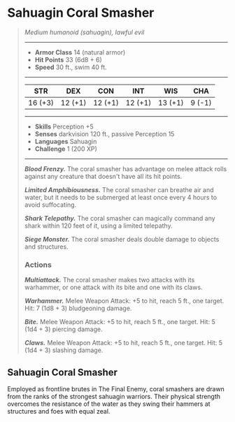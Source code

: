 # Sahuagin Coral Smasher
>*Medium humanoid (sahuagin), lawful evil*
>___
>- **Armor Class** 14 (natural armor)
>- **Hit Points** 33 (6d8 + 6)
>- **Speed** 30 ft., swim 40 ft.
>___
>|STR|DEX|CON|INT|WIS|CHA|
>|:---:|:---:|:---:|:---:|:---:|:---:|
>|16 (+3)|12 (+1)|12 (+1)|12 (+1)|13 (+1)|9 (-1)|
>___
>- **Skills** Perception +5
>- **Senses** darkvision 120 ft., passive Perception 15
>- **Languages** Sahuagin
>- **Challenge** 1 (200 XP)
>___
>***Blood Frenzy.*** The coral smasher has advantage on melee attack rolls against any creature that doesn't have all its hit points.  
>
>***Limited Amphibiousness.*** The coral smasher can breathe air and water, but it needs to be submerged at least once every 4 hours to avoid suffocating.  
>
>***Shark Telepathy.*** The coral smasher can magically command any shark within 120 feet of it, using a limited telepathy.  
>
>***Siege Monster.*** The coral smasher deals double damage to objects and structures.  
>
>### Actions
>***Multiattack.*** The coral smasher makes two attacks with its warhammer, or one attack with its bite and one with its claws.  
>
>***Warhammer.*** Melee Weapon Attack: +5 to hit, reach 5 ft., one target. Hit: 7 (1d8 + 3) bludgeoning damage.  
>
>***Bite.*** Melee Weapon Attack: +5 to hit, reach 5 ft., one target. Hit: 5 (1d4 + 3) piercing damage.  
>
>***Claws.*** Melee Weapon Attack: +5 to hit, reach 5 ft., one target. Hit: 5 (1d4 + 3) slashing damage.
## Sahuagin Coral Smasher
Employed as frontline brutes in The Final Enemy, coral smashers are drawn from the ranks of the strongest sahuagin warriors. Their physical strength overcomes the resistance of the water as they swing their hammers at structures and foes with equal zeal.